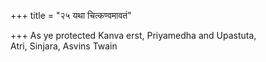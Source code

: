 +++
title = "२५ यथा चित्कण्वमावतं"

+++
As ye protected Kanva erst, Priyamedha and Upastuta,  
     Atri, Sinjara, Asvins Twain
